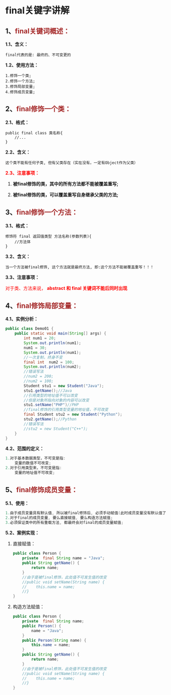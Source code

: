 # final关键字讲解

## 1、<span style="color:brown">final关键词概述：</span>

**1.1、含义：**

```apl
final代表的是: 最终的、不可变更的
```

**1.2、使用方法：**

```apl
1.修饰一个类;
2.修饰一个方法;
3.修饰局部变量;
4.修饰成员变量;
```

## 2、<span style="color:brown">final修饰一个类：</span>

**2.1、格式：**

```apl
public final class 类名称{
	//...
}
```

**2.2、含义：**

```apl
这个类不能有任何子类, 但有父类存在（实在没有，一定有Object作为父类）
```

<span style="color:red">**2.3、注意事项：**</span>

1. **被final修饰的类，其中的所有方法都不能被覆盖重写;**

2. **被final修饰的类，可以覆盖重写自身继承父类的方法;**

## 3、<span style="color:brown">final修饰一个方法：</span>

**3.1、格式：**

```apl
修饰符 final 返回值类型 方法名称(参数列表){
	//方法体
}
```

**3.2、含义：**

```apl
当一个方法被final修饰, 这个方法就是最终方法, 即:这个方法不能被覆盖重写！！！
```

**3.3、注意事项：**

<span style="color:red">对于类、方法来说， **abstract  和  final  关键词不能后同时出现**</span>

## 4、<span style="color:brown">final修饰局部变量：</span>

**4.1、实例分析：**

```java
public class Demo01 {
    public static void main(String[] args) {
        int num1 = 20;
        System.out.println(num1);
        num1 = 30;
        System.out.println(num1);
        //一次复制，终身不变
        final int  num2 = 100;
        System.out.println(num2);
        //错误写法
        //num2 = 200;
        //num2 = 100;
        Student stu1 = new Student("Java");
        stu1.getName();//Java
        //引用类型的地址值不可以改变
        //但是对象所指向对象的内容可以改变
        stu1.setName("PHP")//PHP
        //final修饰的引用类型变量的地址值，不可改变
        final Student stu2 = new Student("Python");
        stu2.getName();//Python
        //错误写法
        //stu2 = new Student("C++");
    }
}
```

**4.2、范围的定义：**

```Java
1.对于基本数据类型，不可变是指:
    变量的数值不可改变;
2.对于引用类型来，不可变是指:
    变量的地址值不可改变;
```

## 5、<span style="color:brown">final修饰成员变量：</span>

**5.1、使用：**

```java
1.由于成员变量具有默认值, 所以被final修饰后, 必须手动赋值(此时成员变量没有默认值了);
2.对于final的成员变量, 要么直接赋值, 要么构造方法赋值;
3.必须保证类中的所有重载方法, 都最终会对final的成员变量赋值;
```

**5.2、案例实现：**

1. 直接赋值：

   ```java
   public class Person {
       private  final String name = "Java";
       public String getName() {
           return name;
       }
       //由于是被final修饰，此处值不可发生值的改变
       //public void setName(String name) {
       //    this.name = name;
       //}
   }
   ```

2. 构造方法赋值：

   ```java
   public class Person {
       private  final String name;
       public Person() {
           name = "Java";
       }
       public Person(String name) {
           this.name = name;
       }
       public String getName() {
           return name;
       }
       //由于是被final修饰，此处值不可发生值的改变
       //public void setName(String name) {
       //    this.name = name;
       //}
   }
   ```

   

